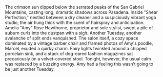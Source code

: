 The crimson sun dipped below the serrated peaks of the San Gabriel Mountains, casting long, dramatic shadows across Pasadena.  Inside "Shear Perfection," nestled between a dry cleaner and a suspiciously vibrant yoga studio, the air hung thick with the scent of hairspray and anticipation.  Amelia "Amy" Rose Hawthorne, proprietor and sole stylist, swept a pile of auburn curls into the dustpan with a sigh. Another Tuesday, another avalanche of split ends vanquished.  The salon itself, a cozy space dominated by a vintage barber chair and framed photos of Amy's poodle, Marcel, exuded a quirky charm.  Fairy lights twinkled around a chipped porcelain sink, and a stack of dog-eared fashion magazines sat precariously on a velvet-covered stool. Tonight, however, the usual calm was replaced by a buzzing energy. Amy had a feeling this wasn’t going to be just another Tuesday.
